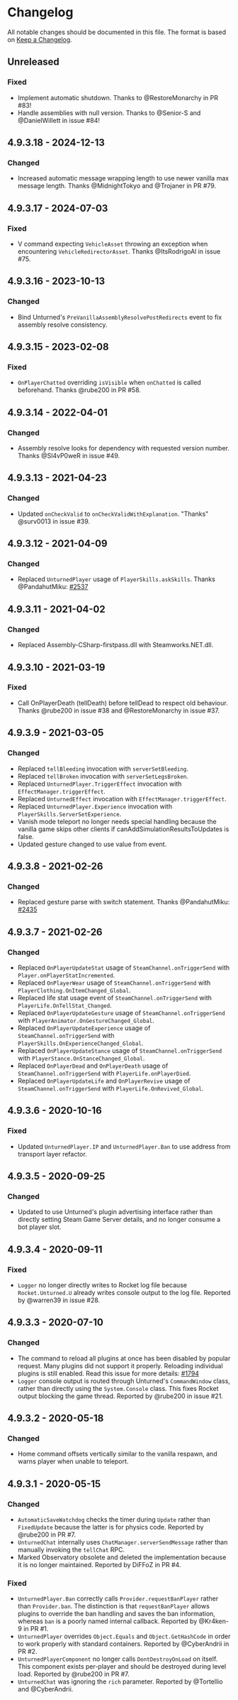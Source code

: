 # Changelog

All notable changes should be documented in this file. The format is based on [Keep a Changelog](https://keepachangelog.com/en/1.0.0/).

## Unreleased

### Fixed
- Implement automatic shutdown. Thanks to @RestoreMonarchy in PR #83!
- Handle assemblies with null version. Thanks to @Senior-S and @DanielWillett in issue #84!

## 4.9.3.18 - 2024-12-13

### Changed
- Increased automatic message wrapping length to use newer vanilla max message length. Thanks @MidnightTokyo and @Trojaner in PR #79.

## 4.9.3.17 - 2024-07-03

### Fixed
- V command expecting `VehicleAsset` throwing an exception when encountering `VehicleRedirectorAsset`. Thanks @ItsRodrigoAl in issue #75.

## 4.9.3.16 - 2023-10-13

### Changed
- Bind Unturned's `PreVanillaAssemblyResolvePostRedirects` event to fix assembly resolve consistency.

## 4.9.3.15 - 2023-02-08

### Fixed
- `OnPlayerChatted` overriding `isVisible` when `onChatted` is called beforehand. Thanks @rube200 in PR #58.

## 4.9.3.14 - 2022-04-01

### Changed
- Assembly resolve looks for dependency with requested version number. Thanks @Sl4vP0weR in issue #49.

## 4.9.3.13 - 2021-04-23

### Changed
- Updated `onCheckValid` to `onCheckValidWithExplanation`. "Thanks" @surv0013 in issue #39.

## 4.9.3.12 - 2021-04-09

### Changed
- Replaced `UnturnedPlayer` usage of `PlayerSkills.askSkills`. Thanks @PandahutMiku: [#2537](https://github.com/SmartlyDressedGames/Unturned-3.x-Community/issues/2537)

## 4.9.3.11 - 2021-04-02

### Changed
- Replaced Assembly-CSharp-firstpass.dll with Steamworks.NET.dll.

## 4.9.3.10 - 2021-03-19

### Fixed
- Call OnPlayerDeath (tellDeath) before tellDead to respect old behaviour. Thanks @rube200 in issue #38 and @RestoreMonarchy in issue #37.

## 4.9.3.9 - 2021-03-05

### Changed
- Replaced `tellBleeding` invocation with `serverSetBleeding`.
- Replaced `tellBroken` invocation with `serverSetLegsBroken`.
- Replaced `UnturnedPlayer.TriggerEffect` invocation with `EffectManager.triggerEffect`.
- Replaced `UnturnedEffect` invocation with `EffectManager.triggerEffect`.
- Replaced `UnturnedPlayer.Experience` invocation with `PlayerSkills.ServerSetExperience`.
- Vanish mode teleport no longer needs special handling because the vanilla game skips other clients if canAddSimulationResultsToUpdates is false.
- Updated gesture changed to use value from event.

## 4.9.3.8 - 2021-02-26

### Changed
- Replaced gesture parse with switch statement. Thanks @PandahutMiku: [#2435](https://github.com/SmartlyDressedGames/Unturned-3.x-Community/issues/2435)

## 4.9.3.7 - 2021-02-26

### Changed
- Replaced `OnPlayerUpdateStat` usage of `SteamChannel.onTriggerSend` with `Player.onPlayerStatIncremented`.
- Replaced `OnPlayerWear` usage of `SteamChannel.onTriggerSend` with `PlayerClothing.OnItemChanged_Global`.
- Replaced life stat usage event of `SteamChannel.onTriggerSend` with `PlayerLife.OnTellStat_Changed`.
- Replaced `OnPlayerUpdateGesture` usage of `SteamChannel.onTriggerSend` with `PlayerAnimator.OnGestureChanged_Global`.
- Replaced `OnPlayerUpdateExperience` usage of `SteamChannel.onTriggerSend` with `PlayerSkills.OnExperienceChanged_Global`.
- Replaced `OnPlayerUpdateStance` usage of `SteamChannel.onTriggerSend` with `PlayerStance.OnStanceChanged_Global`.
- Replaced `OnPlayerDead` and `OnPlayerDeath` usage of `SteamChannel.onTriggerSend` with `PlayerLife.onPlayerDied`.
- Replaced `OnPlayerUpdateLife` and `OnPlayerRevive` usage of `SteamChannel.onTriggerSend` with `PlayerLife.OnRevived_Global`.

## 4.9.3.6 - 2020-10-16

### Fixed
- Updated `UnturnedPlayer.IP` and `UnturnedPlayer.Ban` to use address from transport layer refactor.

## 4.9.3.5 - 2020-09-25

### Changed
- Updated to use Unturned's plugin advertising interface rather than directly setting Steam Game Server details, and no longer consume a bot player slot.

## 4.9.3.4 - 2020-09-11

### Fixed
- `Logger` no longer directly writes to Rocket log file because `Rocket.Unturned.U` already writes console output to the log file. Reported by @warren39 in issue #28.

## 4.9.3.3 - 2020-07-10

### Changed
- The command to reload all plugins at once has been disabled by popular request. Many plugins did not support it properly. Reloading individual plugins is still enabled. Read this issue for more details: [#1794](https://github.com/SmartlyDressedGames/Unturned-3.x-Community/issues/1794)
- `Logger` console output is routed through Unturned's `CommandWindow` class, rather than directly using the `System.Console` class. This fixes Rocket output blocking the game thread. Reported by @rube200 in issue #21.

## 4.9.3.2 - 2020-05-18

### Changed
- Home command offsets vertically similar to the vanilla respawn, and warns player when unable to teleport.

## 4.9.3.1 - 2020-05-15

### Changed
- `AutomaticSaveWatchdog` checks the timer during `Update` rather than `FixedUpdate` because the latter is for physics code. Reported by @rube200 in PR #7.
- `UnturnedChat` internally uses `ChatManager.serverSendMessage` rather than manually invoking the `tellChat` RPC. 
- Marked Observatory obsolete and deleted the implementation because it is no longer maintained. Reported by DiFFoZ in PR #4.

### Fixed
- `UnturnedPlayer.Ban` correctly calls `Provider.requestBanPlayer` rather than `Provider.ban`. The distinction is that `requestBanPlayer` allows plugins to override the ban handling and saves the ban information, whereas `ban` is a poorly named internal callback. Reported by @Kr4ken-9 in PR #1.
- `UnturnedPlayer` overrides `Object.Equals` and `Object.GetHashCode` in order to work properly with standard containers. Reported by @CyberAndrii in PR #2.
- `UnturnedPlayerComponent` no longer calls `DontDestroyOnLoad` on itself. This component exists per-player and should be destroyed during level load. Reported by @rube200 in PR #7.
- `UnturnedChat` was ignoring the `rich` parameter. Reported by @Tortellio and @CyberAndrii.
